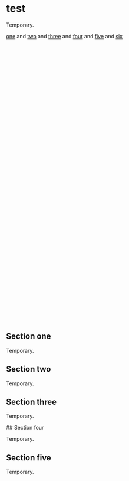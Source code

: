 # test

Temporary.

[one](#section-1) and
[two](#section-2) and
[three](#s-3) and
[four](#s-4) and
[five](#s-5) and
[six](#s-6)

<br/>
<br/>
<br/>
<br/>
<br/>
<br/>
<br/>
<br/>
<br/>
<br/>
<br/>
<br/>
<br/>
<br/>
<br/>
<br/>
<br/>
<br/>
<br/>
<br/>
<br/>
<br/>
<br/>
<br/>
<br/>
<br/>
<br/>
<br/>
<br/>
<br/>
<br/>
<br/>
<br/>
<br/>
<br/>
<br/>
<br/>
<br/>
<br/>
<br/>
<br/>
<br/>
<br/>
<br/>

## Section one

Temporary.

## Section two

Temporary.

<a id="s-3"></a>
## Section three

Temporary.

<a id="s-4"/>
## Section four

Temporary.

<span id="s-5"></span>
## Section five

<span id="s-6">Temporary</span>.

<br/>
<br/>
<br/>
<br/>
<br/>
<br/>
<br/>
<br/>
<br/>
<br/>
<br/>
<br/>
<br/>
<br/>
<br/>
<br/>
<br/>
<br/>
<br/>
<br/>
<br/>
<br/>
<br/>
<br/>
<br/>
